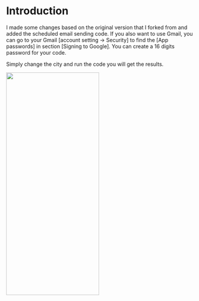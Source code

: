 # Introduction

I made some changes based on the original version that I forked from and added the scheduled email sending code. If you also want to use Gmail, you can go to your Gmail [account setting -> Security] to find the [App passwords] in section [Signing to Google]. You can create a 16 digits password for your code.


Simply change the city and run the code you will get the results.

<img src="https://github.com/Yulan-Fang/zillow_scrape_python/blob/master/WechatIMG61.png" width="250"  height="600">
